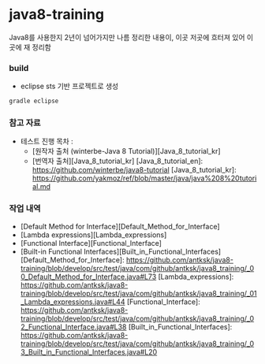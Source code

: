 # java8-training
Java8를 사용한지 2년이 넘어가지만 나름 정리한 내용이, 이곳 저곳에 흐터져 있어 이곳에 재 정리함

### build
* eclipse sts 기반 프로젝트로 생성

```gradle
gradle eclipse
```

### 참고 자료
* 테스트 진행 목차 :
	- [원작자 출처 (winterbe-Java 8 Tutorial)][Java_8_tutorial_kr] 
	- [번역자 출처][Java_8_tutorial_kr]
[Java_8_tutorial_en]: https://github.com/winterbe/java8-tutorial
[Java_8_tutorial_kr]: https://github.com/yakmoz/ref/blob/master/java/java%208%20tutorial.md

### 작업 내역
* [Default Method for Interface][Default_Method_for_Interface]
* [Lambda expressions][Lambda_expressions]
* [Functional Interface][Functional_Interface]
* [Built-in Functional Interfaces][Built_in_Functional_Interfaces]
[Default_Method_for_Interface]: https://github.com/antksk/java8-training/blob/develop/src/test/java/com/github/antksk/java8_training/_00_Default_Method_for_Interface.java#L73
[Lambda_expressions]: https://github.com/antksk/java8-training/blob/develop/src/test/java/com/github/antksk/java8_training/_01_Lambda_expressions.java#L44
[Functional_Interface]: https://github.com/antksk/java8-training/blob/develop/src/test/java/com/github/antksk/java8_training/_02_Functional_Interface.java#L38
[Built_in_Functional_Interfaces]: https://github.com/antksk/java8-training/blob/develop/src/test/java/com/github/antksk/java8_training/_03_Built_in_Functional_Interfaces.java#L20